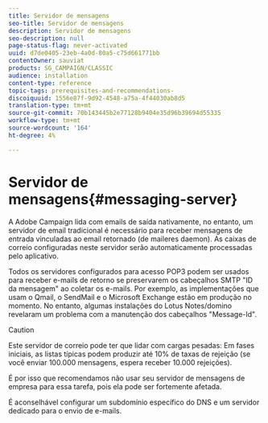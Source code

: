 ```yaml
---
title: Servidor de mensagens
seo-title: Servidor de mensagens
description: Servidor de mensagens
seo-description: null
page-status-flag: never-activated
uuid: d7de0405-23eb-4a0d-80a5-c75d661771bb
contentOwner: sauviat
products: SG_CAMPAIGN/CLASSIC
audience: installation
content-type: reference
topic-tags: prerequisites-and-recommendations-
discoiquuid: 1556e87f-9d92-4548-a75a-4f44030ab8d5
translation-type: tm+mt
source-git-commit: 70b143445b2e77128b9404e35d96b39694d55335
workflow-type: tm+mt
source-wordcount: '164'
ht-degree: 4%

---
```



# Servidor de mensagens{#messaging-server}

A Adobe Campaign lida com emails de saída nativamente, no entanto, um servidor de email tradicional é necessário para receber mensagens de entrada vinculadas ao email retornado (de maileres daemon). As caixas de correio configuradas neste servidor serão automaticamente processadas pelo aplicativo.

Todos os servidores configurados para acesso POP3 podem ser usados para receber e-mails de retorno se preservarem os cabeçalhos SMTP &quot;ID da mensagem&quot; ao coletar os e-mails. Por exemplo, as implementações que usam o Qmail, o SendMail e o Microsoft Exchange estão em produção no momento. No entanto, algumas instalações do Lotus Notes/domino revelaram um problema com a manutenção dos cabeçalhos &quot;Message-Id&quot;.

>[!CAUTION]
>
>Este servidor de correio pode ter que lidar com cargas pesadas: Em fases iniciais, as listas típicas podem produzir até 10% de taxas de rejeição (se você enviar 100.000 mensagens, espera receber 10.000 rejeições).
>
>É por isso que recomendamos não usar seu servidor de mensagens de empresa para essa tarefa, pois ela pode ser fortemente afetada.
>
>É aconselhável configurar um subdomínio específico do DNS e um servidor dedicado para o envio de e-mails.
